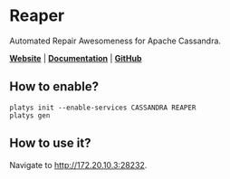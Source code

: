 # Reaper

Automated Repair Awesomeness for Apache Cassandra.

**[Website](http://cassandra-reaper.io/)** | **[Documentation](http://cassandra-reaper.io/docs/)** | **[GitHub](https://github.com/thelastpickle/cassandra-reaper)**

## How to enable?

```
platys init --enable-services CASSANDRA REAPER
platys gen
```

## How to use it?

Navigate to <http://172.20.10.3:28232>.
